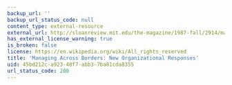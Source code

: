 ```yaml
---
backup_url: ''
backup_url_status_code: null
content_type: external-resource
external_url: http://sloanreview.mit.edu/the-magazine/1987-fall/2914/managing-across-borders-new-organizational-responses/
has_external_license_warning: true
is_broken: false
license: https://en.wikipedia.org/wiki/All_rights_reserved
title: 'Managing Across Borders: New Organizational Responses'
uid: 45bd212c-a923-48f7-abb3-7ba81cda8355
url_status_code: 200
---
```

